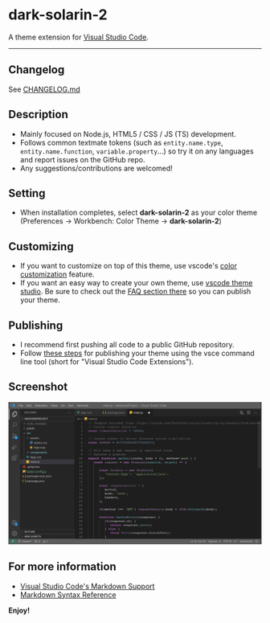 # dark-solarin-2

A theme extension for [Visual Studio Code](https://code.visualstudio.com).

---

## Changelog

See [CHANGELOG.md](./CHANGELOG.md)

## Description

- Mainly focused on Node.js, HTML5 / CSS / JS (TS) development.
- Follows common textmate tokens (such as `entity.name.type`, `entity.name.function`, `variable.property`...) so try it on any languages and report issues on the GitHub repo.
- Any suggestions/contributions are welcomed!

## Setting

- When installation completes, select **dark-solarin-2** as your color theme (Preferences → Workbench: Color Theme → **dark-solarin-2**)

## Customizing

- If you want to customize on top of this theme, use vscode's [color customization](https://code.visualstudio.com/docs/getstarted/themes#_customizing-a-color-theme) feature.
- If you want an easy way to create your own theme, use [vscode theme studio](https://themes.vscode.one/). Be sure to check out the [FAQ section there](https://themes.vscode.one/faq/publishing-theme) so you can publish your theme.

## Publishing

- I recommend first pushing all code to a public GitHub repository.
- Follow [these steps](https://themes.vscode.one/faq/publishing-theme) for publishing your theme using the vsce command line tool (short for "Visual Studio Code Extensions").

## Screenshot

![Screenshot](https://github.com/kevboutin/vscode-theme-dark-solarin-2/raw/master/screenshot.png)

## For more information

* [Visual Studio Code's Markdown Support](http://code.visualstudio.com/docs/languages/markdown)
* [Markdown Syntax Reference](https://help.github.com/articles/markdown-basics/)

**Enjoy!**

